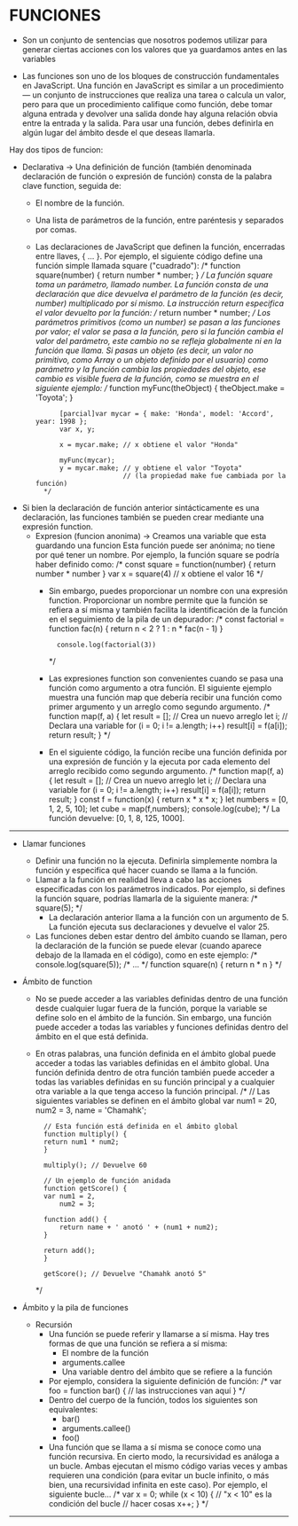 # FUNCIONES
- Son un conjunto de sentencias que nosotros podemos utilizar para generar ciertas acciones con los valores que ya guardamos antes en las variables

- Las funciones son uno de los bloques de construcción fundamentales en JavaScript. Una función en JavaScript es similar a un procedimiento — un conjunto de instrucciones que realiza una tarea o calcula un valor, pero para que un procedimiento califique como función, debe tomar alguna entrada y devolver una salida donde hay alguna relación obvia entre la entrada y la salida. Para usar una función, debes definirla en algún lugar del ámbito desde el que deseas llamarla.

Hay dos tipos de funcion:
- Declarativa -> Una definición de función (también denominada declaración de función o expresión de función) consta de la palabra clave function, seguida de:
    - El nombre de la función.
    - Una lista de parámetros de la función, entre paréntesis y separados por comas.
    - Las declaraciones de JavaScript que definen la función, encerradas entre llaves, { ... }.
        Por ejemplo, el siguiente código define una función simple llamada square ("cuadrado"):
            /*
                function square(number) {
                    return number * number;
                }
            */
        La función square toma un parámetro, llamado number. La función consta de una declaración que dice devuelva el parámetro de la función (es decir, number) multiplicado por sí mismo. La instrucción return especifica el valor devuelto por la función:
            /*
                return number * number;
            */
        Los parámetros primitivos (como un number) se pasan a las funciones por valor; el valor se pasa a la función, pero si la función cambia el valor del parámetro, este cambio no se refleja globalmente ni en la función que llama.
        Si pasas un objeto (es decir, un valor no primitivo, como Array o un objeto definido por el usuario) como parámetro y la función cambia las propiedades del objeto, ese cambio es visible fuera de la función, como se muestra en el siguiente ejemplo:
            /*
                function myFunc(theObject) {
                    theObject.make = 'Toyota';
                }

                [parcial]var mycar = { make: 'Honda', model: 'Accord', year: 1998 };
                var x, y;

                x = mycar.make; // x obtiene el valor "Honda"

                myFunc(mycar);
                y = mycar.make; // y obtiene el valor "Toyota"
                                // (la propiedad make fue cambiada por la función)
            */

- Si bien la declaración de función anterior sintácticamente es una declaración, las funciones también se pueden crear mediante una expresión function.
    - Expresion (funcion anonima) -> Creamos una variable que esta guardando una funcion
        Esta función puede ser anónima; no tiene por qué tener un nombre. Por ejemplo, la función square se podría haber definido como:
            /*
                const square = function(number) { return number * number }
                var x = square(4) // x obtiene el valor 16
            */
        - Sin embargo, puedes proporcionar un nombre con una expresión function. Proporcionar un nombre permite que la función se refiera a sí misma y también facilita la identificación de la función en el seguimiento de la pila de un depurador:
            /*
                const factorial = function fac(n) { return n < 2 ? 1 : n * fac(n - 1) }

                console.log(factorial(3))
            */
        - Las expresiones function son convenientes cuando se pasa una función como argumento a otra función. El siguiente ejemplo muestra una función map que debería recibir una función como primer argumento y un arreglo como segundo argumento.
            /*
                function map(f, a) {
                let result = []; // Crea un nuevo arreglo
                let i; // Declara una variable
                for (i = 0; i != a.length; i++)
                    result[i] = f(a[i]);
                return result;
                }
            */
        - En el siguiente código, la función recibe una función definida por una expresión de función y la ejecuta por cada elemento del arreglo recibido como segundo argumento.
            /*
                function map(f, a) {
                let result = []; // Crea un nuevo arreglo
                let i; // Declara una variable
                for (i = 0; i != a.length; i++)
                    result[i] = f(a[i]);
                return result;
                }
                const f = function(x) {
                return x * x * x;
                }
                let numbers = [0, 1, 2, 5, 10];
                let cube = map(f,numbers);
                console.log(cube);
            */ La función devuelve: [0, 1, 8, 125, 1000].
******************************************************************************
- Llamar funciones
    - Definir una función no la ejecuta. Definirla simplemente nombra la función y especifica qué hacer cuando se llama a la función.
    - Llamar a la función en realidad lleva a cabo las acciones especificadas con los parámetros indicados. Por ejemplo, si defines la función square, podrías llamarla de la siguiente manera:
        /* square(5); */
        - La declaración anterior llama a la función con un argumento de 5. La función ejecuta sus declaraciones y devuelve el valor 25.
    - Las funciones deben estar dentro del ámbito cuando se llaman, pero la declaración de la función se puede elevar (cuando aparece debajo de la llamada en el código), como en este ejemplo:
        /*
            console.log(square(5));
            /* ... */
            function square(n) { return n * n }
        */

- Ámbito de function
    - No se puede acceder a las variables definidas dentro de una función desde cualquier lugar fuera de la función, porque la variable se define solo en el ámbito de la función. Sin embargo, una función puede acceder a todas las variables y funciones definidas dentro del ámbito en el que está definida.
    - En otras palabras, una función definida en el ámbito global puede acceder a todas las variables definidas en el ámbito global. Una función definida dentro de otra función también puede acceder a todas las variables definidas en su función principal y a cualquier otra variable a la que tenga acceso la función principal.
        /*
            // Las siguientes variables se definen en el ámbito global
            var num1 = 20,
                num2 = 3,
                name = 'Chamahk';

            // Esta función está definida en el ámbito global
            function multiply() {
            return num1 * num2;
            }

            multiply(); // Devuelve 60

            // Un ejemplo de función anidada
            function getScore() {
            var num1 = 2,
                num2 = 3;

            function add() {
                return name + ' anotó ' + (num1 + num2);
            }

            return add();
            }

            getScore(); // Devuelve "Chamahk anotó 5"
        */

- Ámbito y la pila de funciones
    - Recursión
        - Una función se puede referir y llamarse a sí misma. Hay tres formas de que una función se refiera a sí misma:
            - El nombre de la función
            - arguments.callee
            - Una variable dentro del ámbito que se refiere a la función
        - Por ejemplo, considera la siguiente definición de función:
            /*
                var foo = function bar() {
                // las instrucciones van aquí
                }
            */
        - Dentro del cuerpo de la función, todos los siguientes son equivalentes:
            - bar()
            - arguments.callee()
            - foo()
        - Una función que se llama a sí misma se conoce como una función recursiva. En cierto modo, la recursividad es análoga a un bucle. Ambas ejecutan el mismo código varias veces y ambas requieren una condición (para evitar un bucle infinito, o más bien, una recursividad infinita en este caso).
        Por ejemplo, el siguiente bucle...
            /*
                var x = 0;
                while (x < 10) { // "x < 10" es la condición del bucle
                // hacer cosas
                x++;
                }
            */

*****************************************************************************

